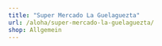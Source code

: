 ```yaml
---
title: "Super Mercado La Guelaguezta"
url: /aloha/super-mercado-la-guelaguezta/
shop: Allgemein
---
```

